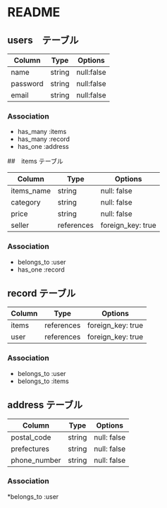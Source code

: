 # README

## users　テーブル

|Column   |Type      |Options           |
|---------|----------|------------------|
| name     | string    | null:false        |
| password | string    | null:false        |
| email    | string    | null:false        |


### Association
* has_many :items
* has_many :record
* has_one  :address



##　items テーブル

|Column       |Type        |Options            |
|-------------|------------|-------------------|
| items_name  | string     | null: false       |
| category    | string     | null: false       |
| price       | string     | null: false       |
| seller      | references | foreign_key: true |

### Association
* belongs_to :user
* has_one    :record




## record テーブル

|Column  |Type        |Options            |
|--------|------------|-------------------|
| items  | references | foreign_key: true |
| user   | references | foreign_key: true |

### Association
* belongs_to :user
* belongs_to :items



## address テーブル

|Column       |Type        |Options            |
|-------------|------------|-------------------|
| postal_code | string     | null: false       |
| prefectures | string     | null: false       |
| phone_number| string     | null: false       |
 


### Association
*belongs_to  :user
